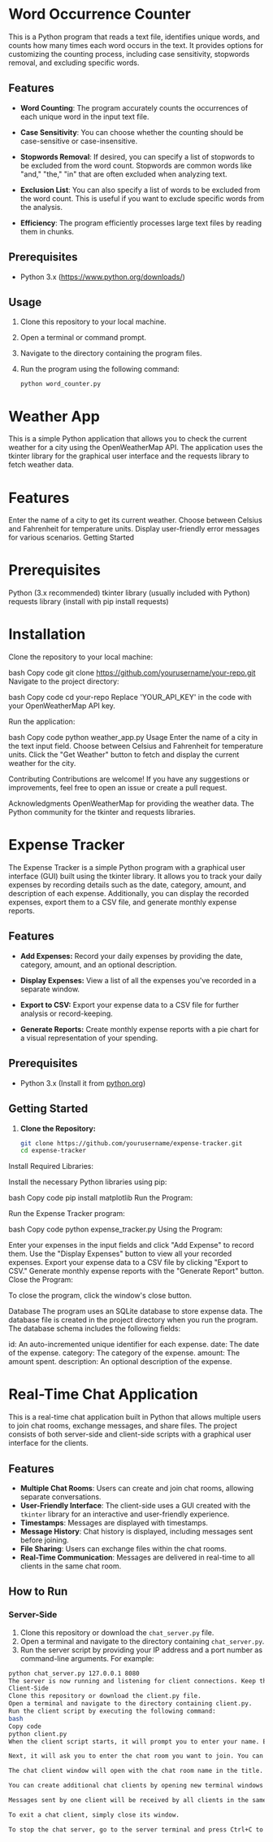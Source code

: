 # Word Occurrence Counter

This is a Python program that reads a text file, identifies unique words, and counts how many times each word occurs in the text. It provides options for customizing the counting process, including case sensitivity, stopwords removal, and excluding specific words.

## Features

- **Word Counting**: The program accurately counts the occurrences of each unique word in the input text file.

- **Case Sensitivity**: You can choose whether the counting should be case-sensitive or case-insensitive.

- **Stopwords Removal**: If desired, you can specify a list of stopwords to be excluded from the word count. Stopwords are common words like "and," "the," "in" that are often excluded when analyzing text.

- **Exclusion List**: You can also specify a list of words to be excluded from the word count. This is useful if you want to exclude specific words from the analysis.

- **Efficiency**: The program efficiently processes large text files by reading them in chunks.

## Prerequisites

- Python 3.x (https://www.python.org/downloads/)

## Usage

1. Clone this repository to your local machine.

2. Open a terminal or command prompt.

3. Navigate to the directory containing the program files.

4. Run the program using the following command:

   ```shell
   python word_counter.py
# Weather App
This is a simple Python application that allows you to check the current weather for a city using the OpenWeatherMap API. The application uses the tkinter library for the graphical user interface and the requests library to fetch weather data.

# Features
Enter the name of a city to get its current weather.
Choose between Celsius and Fahrenheit for temperature units.
Display user-friendly error messages for various scenarios.
Getting Started
# Prerequisites
Python (3.x recommended)
tkinter library (usually included with Python)
requests library (install with pip install requests)
# Installation
Clone the repository to your local machine:

bash
Copy code
git clone https://github.com/yourusername/your-repo.git
Navigate to the project directory:

bash
Copy code
cd your-repo
Replace 'YOUR_API_KEY' in the code with your OpenWeatherMap API key.

Run the application:

bash
Copy code
python weather_app.py
Usage
Enter the name of a city in the text input field.
Choose between Celsius and Fahrenheit for temperature units.
Click the "Get Weather" button to fetch and display the current weather for the city.

Contributing
Contributions are welcome! If you have any suggestions or improvements, feel free to open an issue or create a pull request.

Acknowledgments
OpenWeatherMap for providing the weather data.
The Python community for the tkinter and requests libraries.
# Expense Tracker

The Expense Tracker is a simple Python program with a graphical user interface (GUI) built using the tkinter library. It allows you to track your daily expenses by recording details such as the date, category, amount, and description of each expense. Additionally, you can display the recorded expenses, export them to a CSV file, and generate monthly expense reports.

## Features

- **Add Expenses:** Record your daily expenses by providing the date, category, amount, and an optional description.

- **Display Expenses:** View a list of all the expenses you've recorded in a separate window.

- **Export to CSV:** Export your expense data to a CSV file for further analysis or record-keeping.

- **Generate Reports:** Create monthly expense reports with a pie chart for a visual representation of your spending.

## Prerequisites

- Python 3.x (Install it from [python.org](https://www.python.org/downloads/))

## Getting Started

1. **Clone the Repository:**

   ```bash
   git clone https://github.com/yourusername/expense-tracker.git
   cd expense-tracker
Install Required Libraries:

Install the necessary Python libraries using pip:

bash
Copy code
pip install matplotlib
Run the Program:

Run the Expense Tracker program:

bash
Copy code
python expense_tracker.py
Using the Program:

Enter your expenses in the input fields and click "Add Expense" to record them.
Use the "Display Expenses" button to view all your recorded expenses.
Export your expense data to a CSV file by clicking "Export to CSV."
Generate monthly expense reports with the "Generate Report" button.
Close the Program:

To close the program, click the window's close button.

Database
The program uses an SQLite database to store expense data. The database file is created in the project directory when you run the program. The database schema includes the following fields:

id: An auto-incremented unique identifier for each expense.
date: The date of the expense.
category: The category of the expense.
amount: The amount spent.
description: An optional description of the expense.

# Real-Time Chat Application

This is a real-time chat application built in Python that allows multiple users to join chat rooms, exchange messages, and share files. The project consists of both server-side and client-side scripts with a graphical user interface for the clients.

## Features

- **Multiple Chat Rooms**: Users can create and join chat rooms, allowing separate conversations.
- **User-Friendly Interface**: The client-side uses a GUI created with the `tkinter` library for an interactive and user-friendly experience.
- **Timestamps**: Messages are displayed with timestamps.
- **Message History**: Chat history is displayed, including messages sent before joining.
- **File Sharing**: Users can exchange files within the chat rooms.
- **Real-Time Communication**: Messages are delivered in real-time to all clients in the same chat room.

## How to Run

### Server-Side

1. Clone this repository or download the `chat_server.py` file.
2. Open a terminal and navigate to the directory containing `chat_server.py`.
3. Run the server script by providing your IP address and a port number as command-line arguments. For example:

```bash
python chat_server.py 127.0.0.1 8080
The server is now running and listening for client connections. Keep the server terminal open.
Client-Side
Clone this repository or download the client.py file.
Open a terminal and navigate to the directory containing client.py.
Run the client script by executing the following command:
bash
Copy code
python client.py
When the client script starts, it will prompt you to enter your name. Enter your desired name and press Enter.

Next, it will ask you to enter the chat room you want to join. You can either create a new room or join an existing one by entering the room name and pressing Enter.

The chat client window will open with the chat room name in the title. You can start chatting by typing messages in the input field at the bottom and pressing Enter or clicking the "Send" button.

You can create additional chat clients by opening new terminal windows and running the client.py script. Each client can join an existing chat room or create a new one.

Messages sent by one client will be received by all clients in the same chat room.

To exit a chat client, simply close its window.

To stop the chat server, go to the server terminal and press Ctrl+C to terminate the server.
